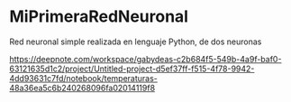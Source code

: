 # MiPrimeraRedNeuronal
Red neuronal simple realizada en lenguaje Python, de dos neuronas

https://deepnote.com/workspace/gabydeas-c2b684f5-549b-4a9f-baf0-63121635d1c2/project/Untitled-project-d5ef37ff-f515-4f78-9942-4dd93631c7fd/notebook/temperaturas-48a36ea5c6b240268096fa02014119f8

